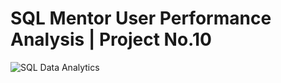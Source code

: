 # SQL Mentor User Performance Analysis | Project No.10
![SQL Data Analytics](https://github.com/najirh/sql-project-10---sql-mentor-datasets/blob/main/Unknown-5.jpg)
